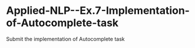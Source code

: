 # Applied-NLP--Ex.7-Implementation-of-Autocomplete-task
Submit the implementation of Autocomplete task
